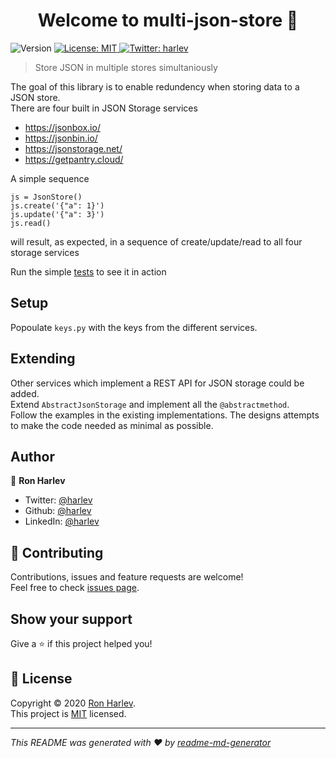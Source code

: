 <h1 align="center">Welcome to multi-json-store 👋</h1>
<p>
  <img alt="Version" src="https://img.shields.io/badge/version-0.1.0-blue.svg?cacheSeconds=2592000" />
  <a href="https://github.com/harlev/multi-json-store/blob/master/LICENSE" target="_blank">
    <img alt="License: MIT" src="https://img.shields.io/badge/License-MIT-yellow.svg" />
  </a>
  <a href="https://twitter.com/harlev" target="_blank">
    <img alt="Twitter: harlev" src="https://img.shields.io/twitter/follow/harlev.svg?style=social" />
  </a>
</p>

> Store JSON in multiple stores simultaniously 

The goal of this library is to enable redundency when storing data to a JSON store.  
There are four built in JSON Storage services
* https://jsonbox.io/
* https://jsonbin.io/
* https://jsonstorage.net/
* https://getpantry.cloud/

A simple sequence
```
js = JsonStore()
js.create('{"a": 1}')
js.update('{"a": 3}')
js.read()
```
will result, as expected, in a sequence of create/update/read to all four storage services

Run the simple [tests](https://github.com/harlev/multi-json-store/blob/master/tests/test_store.py) to see it in action

## Setup
Popoulate `keys.py` with the keys from the different services.

## Extending
Other services which implement a REST API for JSON storage could be added.  
Extend `AbstractJsonStorage` and implement all the `@abstractmethod`.  
Follow the examples in the existing implementations. The designs attempts to make the code needed as minimal as possible.

## Author

👤 **Ron Harlev**

* Twitter: [@harlev](https://twitter.com/harlev)
* Github: [@harlev](https://github.com/harlev)
* LinkedIn: [@harlev](https://linkedin.com/in/harlev)

## 🤝 Contributing

Contributions, issues and feature requests are welcome!<br />Feel free to check [issues page](https://github.com/harlev/multi-json-store/issues). 

## Show your support

Give a ⭐️ if this project helped you!

## 📝 License

Copyright © 2020 [Ron Harlev](https://github.com/harlev).<br />
This project is [MIT](https://github.com/harlev/multi-json-store/blob/master/LICENSE) licensed.

***
_This README was generated with ❤️ by [readme-md-generator](https://github.com/kefranabg/readme-md-generator)_
